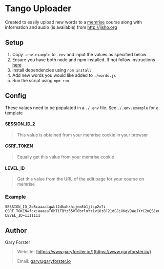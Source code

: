 Tango Uploader
===============================


Created to easily upload new words to a [memrise](https://memrise.com) course along with information and audio (is available) from http://jisho.org


## Setup 
1. Copy `.env.example` to `.env` and input the values as specified below
2. Ensure you have both node and npm installed. If not follow instructions [here](https://nodejs.org/en/download/)
3. Install dependencies using `npm install`
4. Add new words you would like added to `./words.js`
5. Run the script using `npm run`

## Config

These values need to be populated in a `./.env` file. See `./.env.example` for a template

#### SESSION_ID_2
> This value is obtained from your memrise cookie in your browser

#### CSRF_TOKEN
> Equally get this value from your memrise cookie

#### LEVEL_ID
> Get this value from the URL of the edit page for your course on memrise


### Example
```
SESSION_ID_2=8caaaa4qwbl2dkxhkhijem8b1jlsp2x7i
CSRF_TOKEN=fcxjaaaaaT6hTiTBYz55VTObrlnYt1vj8z8C21dGJjXKqV9WeJYrC2uQS1euPbvw
LEVEL_ID=1111111
```


## Author
Gary Forster

> Website: [https://www.garyforster.io/](https://www.garyforster.io/)

> Email: [<gary@garyforster.io>](mailto:gary@garyforster.io)
